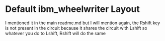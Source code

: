 # Default ibm_wheelwriter Layout

I mentioned it in the main readme.md but I will mention again, the Rshift key is not present in the circuit because it shares the circuit with Lshift so whatever you do to Lshift, Rshift will do the same